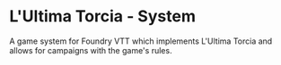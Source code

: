 # L'Ultima Torcia - System

A game system for Foundry VTT which implements L'Ultima Torcia and allows for campaigns with the game's rules.